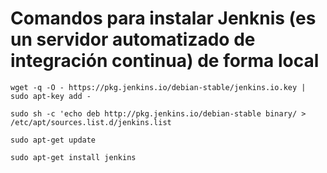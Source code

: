 # Comandos para instalar Jenknis (es un servidor automatizado de integración continua) de forma local

`wget -q -O - https://pkg.jenkins.io/debian-stable/jenkins.io.key | sudo apt-key add -`

`sudo sh -c 'echo deb http://pkg.jenkins.io/debian-stable binary/ > /etc/apt/sources.list.d/jenkins.list`

`sudo apt-get update`

`sudo apt-get install jenkins`
